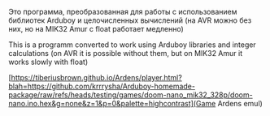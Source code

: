 Это программа, преобразованная для работы с использованием библиотек Arduboy и целочисленных вычислений (на AVR можно без них, но на MIK32 Amur с float работает медленно)

This is a programm converted to work using Arduboy libraries and integer calculations (on AVR it is possible without them, but on MIK32 Amur it works slowly with float)

 [https://tiberiusbrown.github.io/Ardens/player.html?blah=https://github.com/krrrysha/Arduboy-homemade-package/raw/refs/heads/testing/games/doom-nano_mik32_328p/doom-nano.ino.hex&g=none&z=1&p=0&palette=highcontrast](Game Ardens emul)
 


